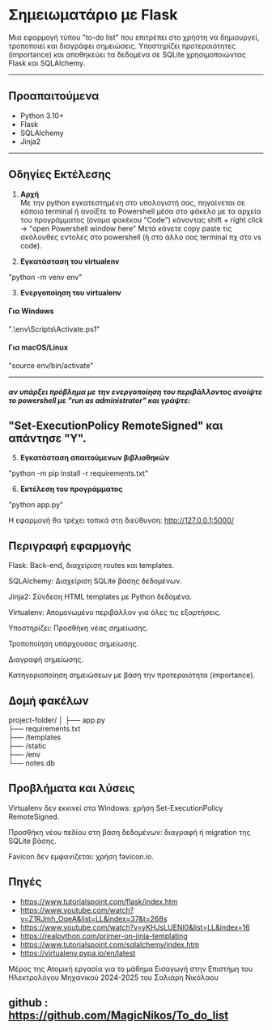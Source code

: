 # Σημειωματάριο με Flask

Μια εφαρμογή τύπου "to-do list" που επιτρέπει στο χρήστη να δημιουργεί, τροποποιεί και διαγράφει σημειώσεις. Υποστηρίζει προτεραιότητες (importance) και αποθηκεύει τα δεδομένα σε SQLite χρησιμοποιώντας Flask και SQLAlchemy.

---

## Προαπαιτούμενα

- Python 3.10+
- Flask
- SQLAlchemy
- Jinja2

---

## Οδηγίες Εκτέλεσης

1. **Αρχή**  
Με την python εγκατεστημένη στο υπολογιστή σας, πηγαίνεται σε κάποιο terminal ή ανοίξτε το Powershell 
μέσα στο φάκελο με τα αρχεία του προγράμματος (όνομα φακέκου "Code") κάνοντας shift + right click ->
"open Powershell window here" Μετά κάνετε copy paste τις ακόλουθες εντολές στο powershell (ή στο άλλο σας 
terminal πχ στο vs code).


2. **Εγκατάσταση του virtualenv**

 "python -m venv env"

3. **Ενεργοποίηση του virtualenv**
####  Για Windows 
".\env\Scripts\Activate.ps1"
 
#### Για macOS/Linux
"source env/bin/activate"



---
##### αν υπάρξει πρόβλημα με την ενεργοποίηση του περιβάλλοντος ανοίψτε το powershell με "run as administrator" και γράψτε:
"Set-ExecutionPolicy RemoteSigned"
και απάντησε "Y".
---


5. **Εγκατάσταση απαιτούμενων βιβλιοθηκών**

"python -m pip install -r requirements.txt"


6. **Εκτέλεση του προγράμματος**

"python app.py"

Η εφαρμογή θα τρέχει τοπικά στη διεύθυνση: http://127.0.0.1:5000/






## Περιγραφή εφαρμογής
Flask: Back-end, διαχείριση routes και templates.

SQLAlchemy: Διαχείριση SQLite βάσης δεδομένων.

Jinja2: Σύνδεση HTML templates με Python δεδομένα.

Virtualenv: Απομονωμένο περιβάλλον για όλες τις εξαρτήσεις.

Υποστηρίζει:
Προσθήκη νέας σημείωσης.

Τροποποίηση υπάρχουσας σημείωσης.

Διαγραφή σημείωσης.

Κατηγοριοποίηση σημειώσεων με βάση την προτεραιότητα (importance).

## Δομή φακέλων
project-folder/
│
├── app.py                  
├── requirements.txt        
├── /templates              
├── /static                 
├── /env                    
└── notes.db                 

## Προβλήματα και λύσεις
Virtualenv δεν εκκινεί στα Windows: χρήση Set-ExecutionPolicy RemoteSigned.

Προσθήκη νέου πεδίου στη βάση δεδομένων: διαγραφή ή migration της SQLite βάσης.

Favicon δεν εμφανίζεται: χρήση favicon.io.
## Πηγές
- https://www.tutorialspoint.com/flask/index.htm
- https://www.youtube.com/watch?v=Z1RJmh_OqeA&list=LL&index=37&t=268s
- https://www.youtube.com/watch?v=yKHJsLUENl0&list=LL&index=16
- https://realpython.com/primer-on-jinja-templating
- https://www.tutorialspoint.com/sqlalchemy/index.htm
- https://virtualenv.pypa.io/en/latest



Μέρος της Ατομική εργασία για το μάθημα Εισαγωγή στην Επιστήμη του Ηλεκτρολόγου Μηχανικού 2024-2025 του Σαλιάρη Νικόλαου
## github : https://github.com/MagicNikos/To_do_list









